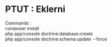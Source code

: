 PTUT : Eklerni
========================
  
Commands :  
composer install  
php app/console doctrine:database:create  
php app/console doctrine:schema:update --force  
